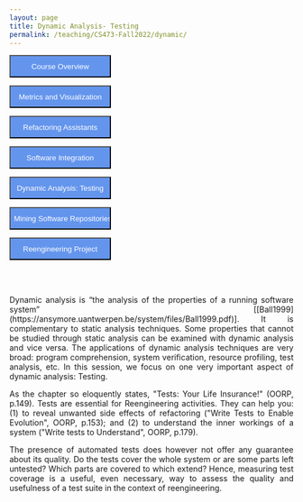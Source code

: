 ```yaml
---
layout: page
title: Dynamic Analysis- Testing
permalink: /teaching/CS473-Fall2022/dynamic/
---
```


<form action="/teaching/CS473-Fall2022/">
    <input type="submit" style="background-color:cornflowerblue;color:white;width:180px;
height:40px;" value="Course Overview" />
</form>
<form action="/teaching/CS473-Fall2022/metrics/">
    <input type="submit" style="background-color:cornflowerblue;color:white;width:180px;
height:40px;" value="Metrics and Visualization" />
</form>
<form action="/teaching/CS473-Fall2022/refactoring/">
    <input type="submit" style="background-color:cornflowerblue;color:white;width:180px;
height:40px;" value="Refactoring Assistants" />
</form>
<form action="/teaching/CS473-Fall2022/integration/">
    <input type="submit" style="background-color:cornflowerblue;color:white;width:180px;
height:40px;" value="Software Integration" />
</form>
<form action="/teaching/CS473-Fall2022/dynamic/">
    <input type="submit" style="background-color:cornflowerblue;color:white;width:180px;
height:40px;" value="Dynamic Analysis: Testing" />
</form>
<form action="/teaching/CS473-Fall2022/msr/">
    <input type="submit" style="background-color:cornflowerblue;color:white;width:180px;
height:40px;" value="Mining Software Repositories" />
</form>
<form action="/teaching/CS473-Fall2022/project/">
    <input type="submit" style="background-color:cornflowerblue;color:white;width:180px;
height:40px;" value="Reengineering Project" />
</form>

<br/>
<br/>

<p align="justify">
Dynamic analysis is “the analysis of the properties of a running software system” [[Ball1999](https://ansymore.uantwerpen.be/system/files/Ball1999.pdf)]. It is complementary to static analysis techniques. Some properties that cannot be studied through static analysis can be examined with dynamic analysis and vice versa. The applications of dynamic analysis techniques are very broad: program comprehension, system verification, resource profiling, test analysis, etc. In this session, we focus on one very important aspect of dynamic analysis: Testing.

<p align="justify">
As the chapter so eloquently states, "Tests: Your Life Insurance!" (OORP, p.149). Tests are essential for Reengineering activities. They can help you: (1) to reveal unwanted side effects of refactoring ("Write Tests to Enable Evolution", OORP, p.153); and (2) to understand the inner workings of a system ("Write tests to Understand", OORP, p.179). 

<p align="justify">
The presence of automated tests does however not offer any guarantee about its quality. Do the tests cover the whole system or are some parts left untested? Which parts are covered to which extend? Hence, measuring test coverage is a useful, even necessary, way to assess the quality and usefulness of a test suite in the context of reengineering.